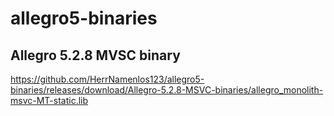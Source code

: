 # allegro5-binaries

## Allegro 5.2.8 MVSC binary
https://github.com/HerrNamenlos123/allegro5-binaries/releases/download/Allegro-5.2.8-MSVC-binaries/allegro_monolith-msvc-MT-static.lib
